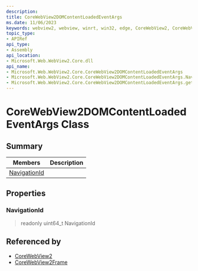 ```yaml
---
description: 
title: CoreWebView2DOMContentLoadedEventArgs
ms.date: 11/06/2023
keywords: webview2, webview, winrt, win32, edge, CoreWebView2, CoreWebView2Controller, browser control, edge html, CoreWebView2DOMContentLoadedEventArgs
topic_type:
- APIRef
api_type:
- Assembly
api_location:
- Microsoft.Web.WebView2.Core.dll
api_name:
- Microsoft.Web.WebView2.Core.CoreWebView2DOMContentLoadedEventArgs
- Microsoft.Web.WebView2.Core.CoreWebView2DOMContentLoadedEventArgs.NavigationId
- Microsoft.Web.WebView2.Core.CoreWebView2DOMContentLoadedEventArgs.get_NavigationId
---
```


# CoreWebView2DOMContentLoadedEventArgs Class



## Summary

Members|Description
--|--
[NavigationId](#navigationid) | 

## Properties

### NavigationId

> readonly  uint64_t NavigationId






## Referenced by

- [CoreWebView2](corewebview2.md)
- [CoreWebView2Frame](corewebview2frame.md)

